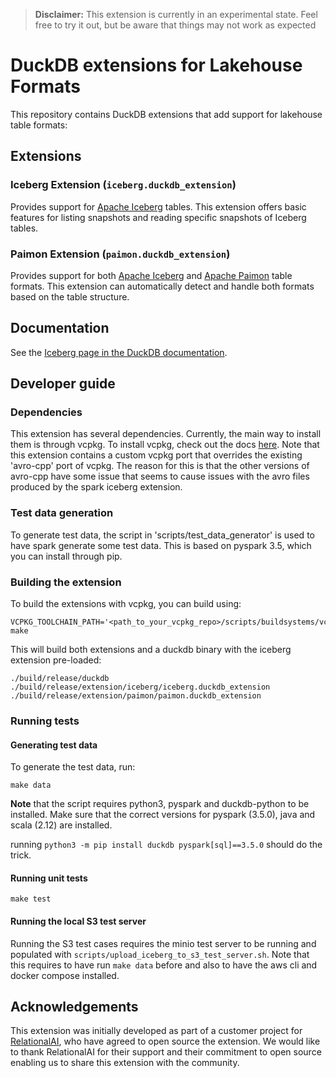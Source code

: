 > **Disclaimer:** This extension is currently in an experimental state. Feel free to try it out, but be aware that things may not work as expected

# DuckDB extensions for Lakehouse Formats

This repository contains DuckDB extensions that add support for lakehouse table formats:

## Extensions

### Iceberg Extension (`iceberg.duckdb_extension`)
Provides support for [Apache Iceberg](https://iceberg.apache.org/) tables. This extension offers basic features for listing snapshots and reading specific snapshots of Iceberg tables.

### Paimon Extension (`paimon.duckdb_extension`)
Provides support for both [Apache Iceberg](https://iceberg.apache.org/) and [Apache Paimon](https://paimon.apache.org/) table formats. This extension can automatically detect and handle both formats based on the table structure.

## Documentation

See the [Iceberg page in the DuckDB documentation](https://duckdb.org/docs/extensions/iceberg).

## Developer guide

### Dependencies

This extension has several dependencies. Currently, the main way to install them is through vcpkg. To install vcpkg, 
check out the docs [here](https://vcpkg.io/en/getting-started.html). Note that this extension contains a custom vcpkg port
that overrides the existing 'avro-cpp' port of vcpkg. The reason for this is that the other versions of avro-cpp have
some issue that seems to cause issues with the avro files produced by the spark iceberg extension.

### Test data generation

To generate test data, the script in 'scripts/test_data_generator' is used to have spark generate some test data. This is 
based on pyspark 3.5, which you can install through pip. 

### Building the extension

To build the extensions with vcpkg, you can build using:

```shell
VCPKG_TOOLCHAIN_PATH='<path_to_your_vcpkg_repo>/scripts/buildsystems/vcpkg.cmake' make
```

This will build both extensions and a duckdb binary with the iceberg extension pre-loaded:
```shell
./build/release/duckdb
./build/release/extension/iceberg/iceberg.duckdb_extension
./build/release/extension/paimon/paimon.duckdb_extension
```

### Running tests

#### Generating test data

To generate the test data, run:
```shell
make data
```

**Note** that the script requires python3, pyspark and duckdb-python to be installed. Make sure that the correct versions for pyspark (3.5.0), java and scala (2.12) are installed.

running `python3 -m pip install duckdb pyspark[sql]==3.5.0` should do the trick.

#### Running unit tests

```shell
make test 
```

#### Running the local S3 test server

Running the S3 test cases requires the minio test server to be running and populated with `scripts/upload_iceberg_to_s3_test_server.sh`.
Note that this requires to have run `make data` before and also to have the aws cli and docker compose installed.

## Acknowledgements

This extension was initially developed as part of a customer project for [RelationalAI](https://relational.ai/),
who have agreed to open source the extension. We would like to thank RelationalAI for their support
and their commitment to open source enabling us to share this extension with the community.
